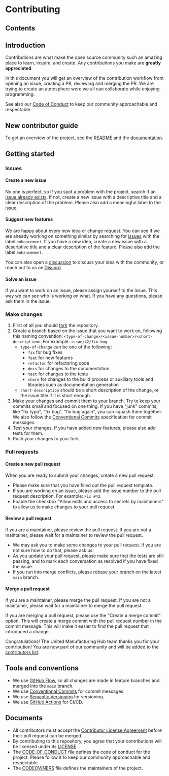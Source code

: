 # Contributing

## Contents

## Introduction

Contributions are what make the open source community such an amazing place to learn, inspire, and create. Any contributions you make are **greatly appreciated**.

In this document you will get an overview of the contribution workflow from opening an issue, creating a PR, reviewing and merging the PR. We are trying to create an atmosphere were we all can collaborate while enjoying programming.

See also our [Code of Conduct](CODE_OF_CONDUCT.md) to keep our community approachable and respectable.

## New contributor guide

To get an overview of the project, see the [README](../README.md) and the [documentation][documentation].

## Getting started

### Issues

#### Create a new issue

No one is perfect, so if you spot a problem with the project, search if an [issue already exists][issues]. If not, create a new issue with a descriptive title and a clear description of the problem. Please also add a meaningful label to the issue.

#### Suggest new features

We are happy about every new idea or change request. You can see if we are already working on something similar by searching for [issues][issues] with the label `enhancement`. If you have a new idea, create a new issue with a descriptive title and a clear description of the feature. Please also add the label `enhancement`.

You can also open a [discussion][discussions] to discuss your idea with the community, or reach out to us on [Discord][discord].

#### Solve an issue

If you want to work on an issue, please assign yourself to the issue. This way we can see who is working on what. If you have any questions, please ask them in the issue.

### Make changes

1. First of all you should [fork][fork] the repository.
2. Create a branch based on the issue that you want to work on, following this naming convention:
   `<type-of-change>/<issue-number>/<short-description>`. For example: `issue/42/fix-bug`.
   - `type-of-change` can be one of the following:
     - `fix` for bug fixes
     - `feat` for new features
     - `refactor` for refactoring code
     - `docs` for changes to the documentation
     - `test` for changes to the tests
     - `chore` for changes to the build process or auxiliary tools and libraries such as documentation generation
   - `short-description` should be a short description of the change, or the issue title if it is short enough.
3. Make your changes and commit them to your branch. Try to keep your commits small and focused on one thing. If you have "junk" commits, like "fix typo", "fix bug", "fix bug again", you can squash them together.
    We also follow the [Conventional Commits](https://www.conventionalcommits.org/en/v1.0.0/) specification for commit messages.
4. Test your changes. If you have added new features, please also add tests for them.
5. Push your changes to your fork.

### Pull requests

#### Create a new pull request

When you are ready to submit your changes, create a new pull request.

- Please make sure that you have filled out the pull request template.
- If you are working on an issue, please add the issue number to the pull request description. For example: `Fix #42`.
- Enable the checkbox "Allow edits and access to secrets by maintainers" to allow us to make changes to your pull request.

#### Review a pull request

If you are a maintainer, please review the pull request. If you are not a maintainer, please wait for a maintainer to review the pull request.

- We may ask you to make some changes to your pull request. If you are not sure how to do that, please ask us.
- As you update your pull request, please make sure that the tests are still passing, and to mark each conversation as resolved if you have fixed the issue.
- If you run into merge conflicts, please rebase your branch on the latest `main` branch.

#### Merge a pull request

If you are a maintainer, please merge the pull request. If you are not a maintainer, please wait for a maintainer to merge the pull request.

If you are merging a pull request, please use the "Create a merge commit" option. This will create a merge commit with the pull request number in the commit message. This will make it easier to find the pull request that introduced a change.

Congratulations! The United Manufacturing Hub team thanks you for your contribution! You are now part of our community and will be added to the [contributors list][contributors].

## Tools and conventions

- We use [GitHub Flow](https://guides.github.com/introduction/flow/), so all changes are made in feature branches and merged into the `main` branch.
- We use [Conventional Commits](https://www.conventionalcommits.org/en/v1.0.0/) for commit messages.
- We use [Semantic Versioning](https://semver.org/) for versioning.
- We use [GitHub Actions](https://github.com/united-manufacturing-hub/<repository-name>/actions) for CI/CD.

## Documents

- All contributors must accept the [Contributor License Agreement](CONTRIBUTOR_LICENSE_AGREEMENT_INDIVIDUAL.md) before their pull request can be merged.
- By contributing to this repository, you agree that your contributions will be licensed under its [LICENSE](LICENSE).
- The [CODE_OF_CONDUCT](CODE_OF_CONDUCT.md) file defines the code of conduct for the project. Please follow it to keep our community approachable and respectable.
- The [CODEOWNERS](CODEOWNERS) file defines the maintainers of the project.


<!-- definitions -->

[discussions]: https://github.com/united-manufacturing-hub/<repository-name>/discussions

[issues]: https://github.com/united-manufacturing-hub/<repository-name>/issues

[fork]: https://github.com/united-manufacturing-hub/<repository-name>/fork

[contributors]: https://github.com/united-manufacturing-hub/<repository-name>/graphs/contributors

[discord]: https://discord.com/invite/F9mqkZnm9d

[documentation]: https://learn.umh.app/

